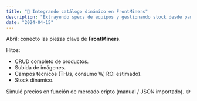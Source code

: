 ```yaml
---
title: "🔌 Integrando catálogo dinámico en FrontMiners"
description: "Extrayendo specs de equipos y gestionando stock desde panel."
date: "2024-04-15"
---
```

Abril: conecto las piezas clave de **FrontMiners**.

Hitos:
- CRUD completo de productos.
- Subida de imágenes.
- Campos técnicos (TH/s, consumo W, ROI estimado).
- Stock dinámico.

Simulé precios en función de mercado cripto (manual / JSON importado). 🪙
